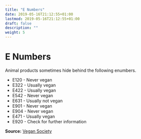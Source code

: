 ```yaml
---
title: "E Numbers"
date: 2019-05-16T21:12:55+01:00
lastmod: 2019-05-16T21:12:55+01:00
draft: false
description: ""
weight: 5
---
```


# E Numbers

Animal products sometimes hide behind the following enumbers.

- E120 - Never vegan
- E322 - Usually vegan
- E422 - Usually vegan
- E542 - Never vegan
- E631 - Usually not vegan
- E901 - Never vegan
- E904 - Never vegan
- E471 - Usually vegan
- E920 - Check for further information

**Source:** [Vegan Society](https://www.vegansociety.com/whats-new/blog/how-avoid-buying-non-vegan-products)
